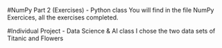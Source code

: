 #NumPy Part 2 (Exercises) - Python class
You will find in the file NumPy Exercices, all the exercises completed.

#Individual Project - Data Science & AI class
I chose the two data sets of Titanic and Flowers
